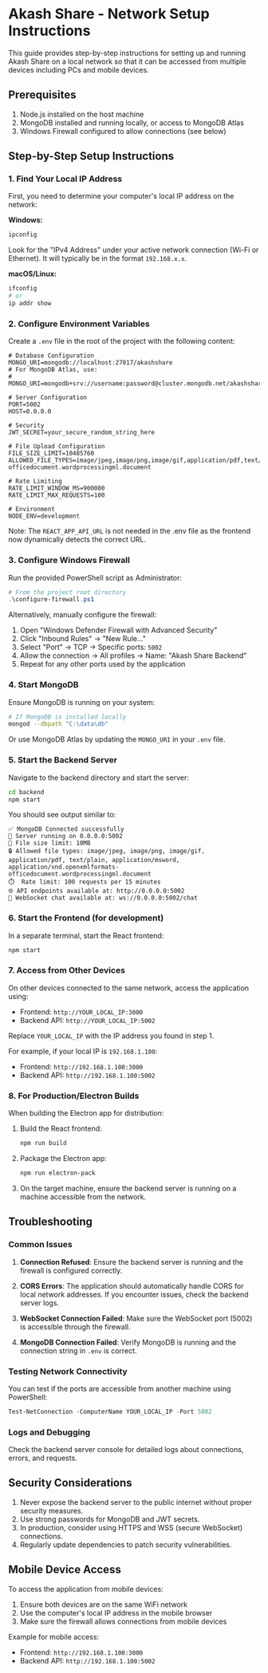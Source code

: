 # Akash Share - Network Setup Instructions

This guide provides step-by-step instructions for setting up and running Akash Share on a local network so that it can be accessed from multiple devices including PCs and mobile devices.

## Prerequisites

1. Node.js installed on the host machine
2. MongoDB installed and running locally, or access to MongoDB Atlas
3. Windows Firewall configured to allow connections (see below)

## Step-by-Step Setup Instructions

### 1. Find Your Local IP Address

First, you need to determine your computer's local IP address on the network:

**Windows:**
```cmd
ipconfig
```

Look for the "IPv4 Address" under your active network connection (Wi-Fi or Ethernet). It will typically be in the format `192.168.x.x`.

**macOS/Linux:**
```bash
ifconfig
# or
ip addr show
```

### 2. Configure Environment Variables

Create a `.env` file in the root of the project with the following content:

```env
# Database Configuration
MONGO_URI=mongodb://localhost:27017/akashshare
# For MongoDB Atlas, use:
# MONGO_URI=mongodb+srv://username:password@cluster.mongodb.net/akashshare

# Server Configuration
PORT=5002
HOST=0.0.0.0

# Security
JWT_SECRET=your_secure_random_string_here

# File Upload Configuration
FILE_SIZE_LIMIT=10485760
ALLOWED_FILE_TYPES=image/jpeg,image/png,image/gif,application/pdf,text/plain,application/msword,application/vnd.openxmlformats-officedocument.wordprocessingml.document

# Rate Limiting
RATE_LIMIT_WINDOW_MS=900000
RATE_LIMIT_MAX_REQUESTS=100

# Environment
NODE_ENV=development
```

Note: The `REACT_APP_API_URL` is not needed in the .env file as the frontend now dynamically detects the correct URL.

### 3. Configure Windows Firewall

Run the provided PowerShell script as Administrator:

```powershell
# From the project root directory
.\configure-firewall.ps1
```

Alternatively, manually configure the firewall:

1. Open "Windows Defender Firewall with Advanced Security"
2. Click "Inbound Rules" → "New Rule..."
3. Select "Port" → TCP → Specific ports: `5002`
4. Allow the connection → All profiles → Name: "Akash Share Backend"
5. Repeat for any other ports used by the application

### 4. Start MongoDB

Ensure MongoDB is running on your system:

```bash
# If MongoDB is installed locally
mongod --dbpath "C:\data\db"
```

Or use MongoDB Atlas by updating the `MONGO_URI` in your `.env` file.

### 5. Start the Backend Server

Navigate to the backend directory and start the server:

```bash
cd backend
npm start
```

You should see output similar to:
```
✅ MongoDB Connected successfully
🚀 Server running on 0.0.0.0:5002
📁 File size limit: 10MB
🔒 Allowed file types: image/jpeg, image/png, image/gif, application/pdf, text/plain, application/msword, application/vnd.openxmlformats-officedocument.wordprocessingml.document
⏱️  Rate limit: 100 requests per 15 minutes
🌐 API endpoints available at: http://0.0.0.0:5002
💬 WebSocket chat available at: ws://0.0.0.0:5002/chat
```

### 6. Start the Frontend (for development)

In a separate terminal, start the React frontend:

```bash
npm start
```

### 7. Access from Other Devices

On other devices connected to the same network, access the application using:

- Frontend: `http://YOUR_LOCAL_IP:3000`
- Backend API: `http://YOUR_LOCAL_IP:5002`

Replace `YOUR_LOCAL_IP` with the IP address you found in step 1.

For example, if your local IP is `192.168.1.100`:
- Frontend: `http://192.168.1.100:3000`
- Backend API: `http://192.168.1.100:5002`

### 8. For Production/Electron Builds

When building the Electron app for distribution:

1. Build the React frontend:
   ```bash
   npm run build
   ```

2. Package the Electron app:
   ```bash
   npm run electron-pack
   ```

3. On the target machine, ensure the backend server is running on a machine accessible from the network.

## Troubleshooting

### Common Issues

1. **Connection Refused**: Ensure the backend server is running and the firewall is configured correctly.

2. **CORS Errors**: The application should automatically handle CORS for local network addresses. If you encounter issues, check the backend server logs.

3. **WebSocket Connection Failed**: Make sure the WebSocket port (5002) is accessible through the firewall.

4. **MongoDB Connection Failed**: Verify MongoDB is running and the connection string in `.env` is correct.

### Testing Network Connectivity

You can test if the ports are accessible from another machine using PowerShell:

```powershell
Test-NetConnection -ComputerName YOUR_LOCAL_IP -Port 5002
```

### Logs and Debugging

Check the backend server console for detailed logs about connections, errors, and requests.

## Security Considerations

1. Never expose the backend server to the public internet without proper security measures.
2. Use strong passwords for MongoDB and JWT secrets.
3. In production, consider using HTTPS and WSS (secure WebSocket) connections.
4. Regularly update dependencies to patch security vulnerabilities.

## Mobile Device Access

To access the application from mobile devices:

1. Ensure both devices are on the same WiFi network
2. Use the computer's local IP address in the mobile browser
3. Make sure the firewall allows connections from mobile devices

Example for mobile access:
- Frontend: `http://192.168.1.100:3000`
- Backend API: `http://192.168.1.100:5002`